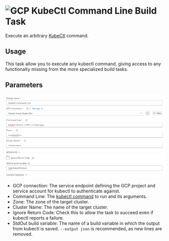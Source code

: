 ﻿# ![GCP][GCPLogo] KubeCtl Command Line Build Task

Execute an arbitrary [KubeCtl][kubectl] command.

## Usage

This task allow you to execute any kubectl command, giving access to any functionalty missing from the more specialized
build tasks.

## Parameters

![KubeCtl Command Line Build Task Inputs][kubectl-inputs]

 - GCP connection:
   The service endpoint defining the GCP project and service account for kubectl to authenticate against.
 - Command Line: The [kubectl command][kubectl] to run and its arguments.
 - Zone: The zone of the target cluster.
 - Cluster Name: The name of the target cluster.
 - Ignore Return Code: Check this to allow the task to succeed even if kubectl reports a failure.
 - StdOut build variable: The name of a build variable in which the output from kubectl is saved.
   `--output json` is recommended, as new lines are removed.

 [GCPLogo]: ../images/cloud_64x64.png
 [kubectl-inputs]: ../images/screenshots/kubectl-inputs.png
 [kubectl]: https://cloud.google.com/sdk/gcloud/reference/
